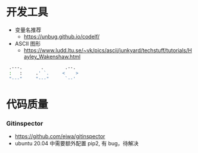 # 开发工具
- 变量名推荐
	- https://unbug.github.io/codelf/
- ASCII 图形
	- https://www.ludd.ltu.se/~vk/pics/ascii/junkyard/techstuff/tutorials/Hayley_Wakenshaw.html
```sh
 .---.       .        .--.
 :   :     .' `.     <    >
 "---"     "---"      `--'
```

# 代码质量
### Gitinspector
- https://github.com/ejwa/gitinspector
- ubuntu 20.04 中需要额外配置 pip2, 有 bug，待解决
